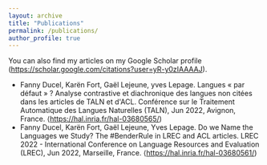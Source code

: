 ```yaml
---
layout: archive
title: "Publications"
permalink: /publications/
author_profile: true
---
```



  You can also find my articles on my Google Scholar profile (https://scholar.google.com/citations?user=yR-y0zIAAAAJ).

* Fanny Ducel, Karën Fort, Gaël Lejeune, yves Lepage. Langues « par défaut » ? Analyse contrastive et diachronique des langues non citées dans les articles de TALN et d'ACL. Conférence sur le Traitement Automatique des Langues Naturelles (TALN), Jun 2022, Avignon, France. ⟨https://hal.inria.fr/hal-03680565/) 
*  Fanny Ducel, Karën Fort, Gaël Lejeune, Yves Lepage. Do we Name the Languages we Study? The #BenderRule in LREC and ACL articles. LREC 2022 - International Conference on Language Resources and Evaluation (LREC), Jun 2022, Marseille, France. ⟨https://hal.inria.fr/hal-03680561/) 
 
